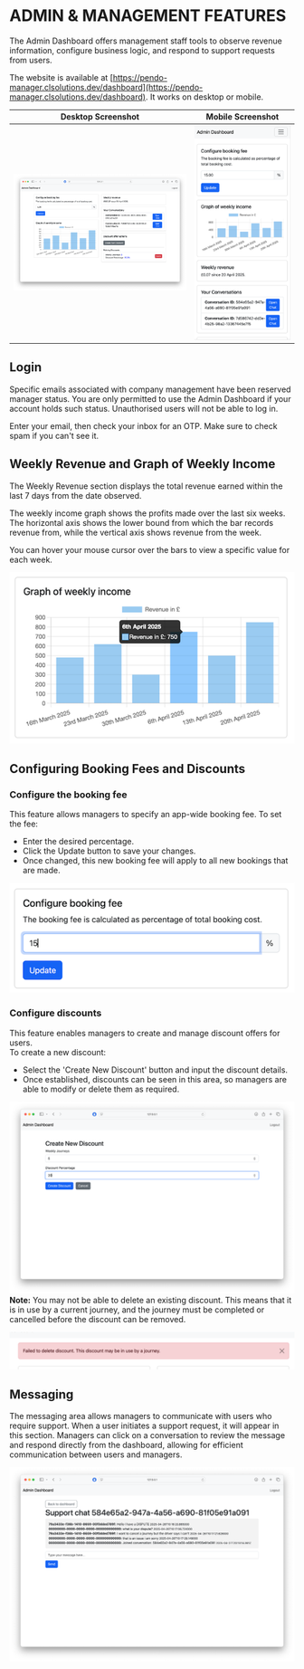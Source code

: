 # ADMIN & MANAGEMENT FEATURES

The Admin Dashboard offers management staff tools to observe revenue information, configure business logic, and respond to support requests from users.

The website is available at [https://pendo-manager.clsolutions.dev/dashboard](https://pendo-manager.clsolutions.dev/dashboard). It works on desktop or mobile.

| Desktop Screenshot | Mobile Screenshot |
|:------------------:|:------------------:|
| ![Desktop Screenshot](images/admindash.png) | ![Mobile Screenshot](images/mobile.png) |


## Login

Specific emails associated with company management have been reserved manager status. You are only permitted to use the Admin Dashboard if your account holds such status. Unauthorised users will not be able to log in.

Enter your email, then check your inbox for an OTP. Make sure to check spam if you can't see it.

## Weekly Revenue and Graph of Weekly Income

The Weekly Revenue section displays the total revenue earned within the last 7 days from the date observed.

The weekly income graph shows the profits made over the last six weeks. The horizontal axis shows the lower bound from which the bar records revenue from, while the vertical axis shows revenue from the week.

You can hover your mouse cursor over the bars to view a specific value for each week.

![Graph Screenshot](images/inspectgraph.png)

## Configuring Booking Fees and Discounts

### Configure the booking fee

This feature allows managers to specify an app-wide booking fee. To set the fee:

- Enter the desired percentage.
- Click the Update button to save your changes.
- Once changed, this new booking fee will apply to all new bookings that are made.

![Booking Fee Screenshot](images/typebookingfee.png)

### Configure discounts

This feature enables managers to create and manage discount offers for users.  
To create a new discount:

- Select the 'Create New Discount' button and input the discount details.
- Once established, discounts can be seen in this area, so managers are able to modify or delete them as required.

![Create Discount Screenshot](images/createnewdiscount.png)
**Note:** You may not be able to delete an existing discount. This means that it is in use by a current journey, and the journey must be completed or cancelled before the discount can be removed.

![Delete Booking Fail Screenshot](images/deletefail.png)

## Messaging

The messaging area allows managers to communicate with users who require support. When a user initiates a support request, it will appear in this section. Managers can click on a conversation to review the message and respond directly from the dashboard, allowing for efficient communication between users and managers.

![Support Chat Screenshot](images/supportchat.png)
